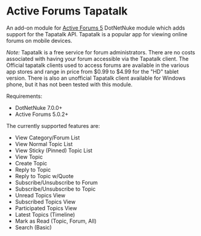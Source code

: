 Active Forums Tapatalk
====================

An add-on module for [Active Forums 5](https://github.com/jbrunken/ActiveForums) DotNetNuke module which adds support for the Tapatalk API. Tapatalk is a popular app for viewing online forums on mobile devices.

*Note:* Tapatalk is a free service for forum administrators. There are no costs associated with having your forum accessible via the Tapatalk client. The Official tapatalk clients used to access forums are available in the various app stores and range in price from $0.99 to $4.99 for the "HD" tablet version. There is also an unofficial Tapatalk client available for Windows phone, but it has not been tested with this module.

Requirements:

- DotNetNuke 7.0.0+
- Active Forums 5.0.2+

The currently supported features are:

- View Category/Forum List
- View Normal Topic List
- View Sticky (Pinned) Topic List
- View Topic
- Create Topic
- Reply to Topic
- Reply to Topic w/Quote
- Subscribe/Unsubscribe to Forum
- Subscribe/Unsubscribe to Topic
- Unread Topics View
- Subscribed Topics View
- Participated Topics View
- Latest Topics (Timeline)
- Mark as Read (Topic, Forum, All)
- Search (Basic)

